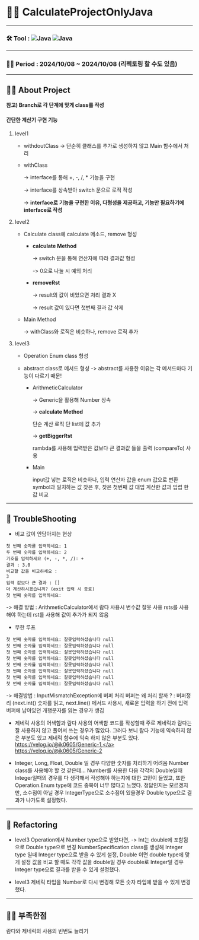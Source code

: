 # 👨‍💻 CalculateProjectOnlyJava
---

### 🛠️ Tool : <img alt="Java" src ="https://img.shields.io/badge/Java-007396.svg?&style=for-the-badge&logo=Java&logoColor=white"/>  <img alt="Java" src ="https://img.shields.io/badge/intellijidea-000000.svg?&style=for-the-badge&logo=intellijidea&logoColor=white"/>

---

### 👨‍💻 Period : 2024/10/08 ~ 2024/10/08 (리펙토링 할 수도 있음)

---

## 👨‍💻 About Project 

**참고) Branch로 각 단계에 맞게 class를 작성**

#### 간단한 계산기 구현 기능
1. level1
   - withdoutClass -> 단순히 클래스를 추가로 생성하지 않고 Main 함수에서 처리
   - withClass
     
     -> interface를 통해 +, -, /, * 기능을 구현
     
     -> interface를 상속받아 switch 문으로 로직 작성

     -> **interface로 기능을 구현한 이유, 다형성을 제공하고, 기능만 필요하기에 interface로 작성**

2. level2
   - Calculate class에 calculate 메소드, remove 형성
       - **calculate Method**
     
         -> switch 문을 통해 연산자에 따라 결과값 형성
     
         -> 0으로 나눌 시 예외 처리 

        - **removeRst**
    
          -> result의 값이 비었으면 처리 결과 X
    
          -> result 값이 있다면 첫번째 결과 값 삭제
  
    - Main Method

      -> withClass와 로직은 비슷하나, remove 로직 추가

3. level3
   - Operation Enum class 형성
   - abstract class로 메서드 형성
     -> abstract를 사용한 이유는 각 메서드마다 기능이 다르기 때문!

       - ArithmeticCalculator
         
         -> Generic을 활용해 Number 상속

         -> **calculate Method**

            단순 계산 로직 단 list에 값 추가

         -> **getBiggerRst**

            rambda를 사용해 입력받은 값보다 큰 결과값 들을 출력 (compareTo) 사용

       -  Main

           input값 넣는 로직은 비슷하나, 입력 연산자 값을 enum 값으로 변환
           symbol과 일치하는 값 찾은 후, 찾은 첫번째 값 대입
           계산한 값과 입렵 한 값 비교
--- 
## 🥵 TroubleShooting 
- 비교 값이 안담아지는 현상 
```
첫 번째 숫자를 입력하세요: 1
두 번째 숫자를 입력하세요: 2
기호를 입력하세요 (+, -, *, /): +
결과 : 3.0
비교할 값을 비교하세요 : 
3
입력 값보다 큰 결과 : []
더 계산하시겠습니까? (exit 입력 시 종료)
첫 번째 숫자를 입력하세요:
```
-> 해결 방법 : ArithmeticCalculator에서 람다 사용시 변수값 잘못 사용 rsts를 사용해야 하는데 rst를 사용해 값이 추가가 되지 않음 

- 무한 루프
 ```
첫 번째 숫자를 입력하세요: 잘못입력하셨습니다 null
첫 번째 숫자를 입력하세요: 잘못입력하셨습니다 null
첫 번째 숫자를 입력하세요: 잘못입력하셨습니다 null
첫 번째 숫자를 입력하세요: 잘못입력하셨습니다 null
첫 번째 숫자를 입력하세요: 잘못입력하셨습니다 null
첫 번째 숫자를 입력하세요: 잘못입력하셨습니다 null
첫 번째 숫자를 입력하세요: 잘못입력하셨습니다 null
첫 번째 숫자를 입력하세요: 잘못입력하셨습니다 null
 ```
-> 해결방법 : InputMismatchException에 버퍼 처리 
버퍼는 왜 처리 할까 ? : 버퍼정리 (next.int() 숫자를 읽고, next.line() 메서드 사용시, 새로운 입력을 하기 전에 입력 버퍼에 남아있던 개행문자를 읽는 경우가 생김

- 제네릭 사용의 어색함과 람다 사용의 어색함
  코드를 작성할때 주로 제네릭과 람다는 잘 사용하지 않고 풀어서 쓰는 경우가 많았다.
  그러다 보니 람다 기능에 익숙하지 않은 부분도 있고 제네릭 함수에 익숙 하지 않은 부분도 있다.
  <a-href>https://velog.io/@ik0605/Generic-1,</a> <a-href>https://velog.io/@ik0605/Generic-2</a>

- Integer, Long, Float, Double 일 경우 다양한 숫자를 처리하기 어려움 
  Number class를 사용해야 할 것 같은데... Number를 사용한 다음 각각의 Double일때 Integer일때의 경우를 다 생각해서 작성해야 하는지에 대한 고민이
  들었고, 또한 Operation.Enum type에 코드 중복이 너무 많다고 느꼈다.
  정답인지는 모르겠지만, 소수점이 아닐 경우 IntegerType으로 소수점이 있을경우 Double type으로 결과가 나가도록 설정했다.
---
## 🚀 Refactoring

- level3 Operation에서 Number type으로 받았다면, -> Int는 double에 포함됨으로 Double type으로 변경
NumberSpecification class를 생성해 Integer type 일때 Integer type으로 받을 수 있게 설정, Double 이면 double type에 맞게 설정 
값을 비교 할 때도 각각 값을 double일 경우 double로 Integer일 경우 Integer type으로 결과를 받을 수 있게 설정했다. 

- level3 제네릭 타입을 Number로 다시 변경해 모든 숫자 타입에 받을 수 있게 변경 했다.
---
## 👨‍💻 부족한점
람다와 제네릭의 사용의 빈번도 늘리기
